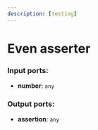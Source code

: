 ```yaml
---
description: [testing]
---
```


# Even asserter

### Input ports:

* __number__: `any`

### Output ports:

* __assertion__: `any`

